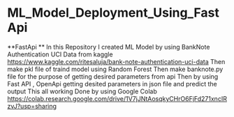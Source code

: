 # ML_Model_Deployment_Using_FastApi
**FastApi **
In this Repository I created ML Model by using BankNote Authentication UCI Data from kaggle
https://www.kaggle.com/ritesaluja/bank-note-authentication-uci-data
Then make pkl file of traind model using Random Forest 
Then make banknote.py file for the purpose of getting desired parameters from api 
Then by using Fast API , OpenApi getting desited parameters in json file and predict the output
This all working Done by using Google Colab 
https://colab.research.google.com/drive/1V7jJNtAosqkyCHrO6FjFd271xncIRzvJ?usp=sharing

